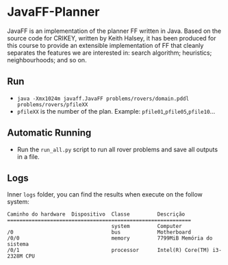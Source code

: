 # JavaFF-Planner
JavaFF is an implementation of the planner FF written in Java. Based on the source code for CRIKEY, written by Keith Halsey, it has been produced for this course to provide an extensible implementation of FF that cleanly separates the features we are interested in: search algorithm; heuristics; neighbourhoods; and so on.


## Run

- `java -Xmx1024m javaff.JavaFF problems/rovers/domain.pddl problems/rovers/pfileXX`
- `pfileXX` is the number of the plan. Example: `pfile01`,`pfile05`,`pfile10`...

## Automatic Running

- Run the `run_all.py` script to run all rover problems and save all outputs in a file.

## Logs
Inner `logs` folder, you can find the results when execute on the follow system:

```
Caminho do hardware  Dispositivo  Classe         Descrição
============================================================
                                  system         Computer
/0                                bus            Motherboard
/0/0                              memory         7799MiB Memória do sistema
/0/1                              processor      Intel(R) Core(TM) i3-2328M CPU 
```
